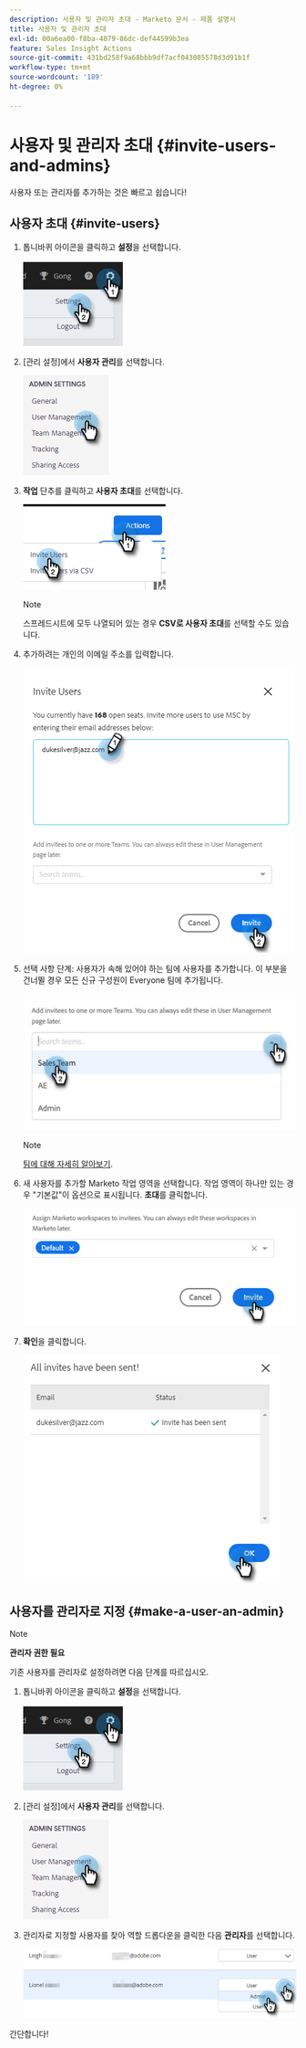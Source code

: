 ```yaml
---
description: 사용자 및 관리자 초대 - Marketo 문서 - 제품 설명서
title: 사용자 및 관리자 초대
exl-id: 00a6ea00-f8ba-4079-86dc-def44599b3ea
feature: Sales Insight Actions
source-git-commit: 431bd258f9a68bbb9df7acf043085578d3d91b1f
workflow-type: tm+mt
source-wordcount: '189'
ht-degree: 0%

---
```


# 사용자 및 관리자 초대 {#invite-users-and-admins}

사용자 또는 관리자를 추가하는 것은 빠르고 쉽습니다!

## 사용자 초대 {#invite-users}

1. 톱니바퀴 아이콘을 클릭하고 **설정**&#x200B;을 선택합니다.

   ![](assets/invite-users-and-admins-1.png)

1. [관리 설정]에서 **사용자 관리**&#x200B;를 선택합니다.

   ![](assets/invite-users-and-admins-2.png)

1. **작업** 단추를 클릭하고 **사용자 초대**&#x200B;를 선택합니다.

   ![](assets/invite-users-and-admins-3.png)

   >[!NOTE]
   >
   >스프레드시트에 모두 나열되어 있는 경우 **CSV로 사용자 초대**&#x200B;를 선택할 수도 있습니다.

1. 추가하려는 개인의 이메일 주소를 입력합니다.

   ![](assets/invite-users-and-admins-4.png)

1. 선택 사항 단계: 사용자가 속해 있어야 하는 팀에 사용자를 추가합니다. 이 부분을 건너뛸 경우 모든 신규 구성원이 Everyone 팀에 추가됩니다.

   ![](assets/invite-users-and-admins-5.png)

   >[!NOTE]
   >
   >[팀에 대해 자세히 알아보기](/help/marketo/product-docs/marketo-sales-insight/actions/admin/creating-a-team.md).

1. 새 사용자를 추가할 Marketo 작업 영역을 선택합니다. 작업 영역이 하나만 있는 경우 &quot;기본값&quot;이 옵션으로 표시됩니다. **초대**&#x200B;를 클릭합니다.

   ![](assets/invite-users-and-admins-6.png)

1. **확인**&#x200B;을 클릭합니다.

   ![](assets/invite-users-and-admins-7.png)

## 사용자를 관리자로 지정 {#make-a-user-an-admin}

>[!NOTE]
>
>**관리자 권한 필요**

기존 사용자를 관리자로 설정하려면 다음 단계를 따르십시오.

1. 톱니바퀴 아이콘을 클릭하고 **설정**&#x200B;을 선택합니다.

   ![](assets/invite-users-and-admins-8.png)

1. [관리 설정]에서 **사용자 관리**&#x200B;를 선택합니다.

   ![](assets/invite-users-and-admins-9.png)

1. 관리자로 지정할 사용자를 찾아 역할 드롭다운을 클릭한 다음 **관리자**&#x200B;를 선택합니다.

   ![](assets/invite-users-and-admins-10.png)

간단합니다!
